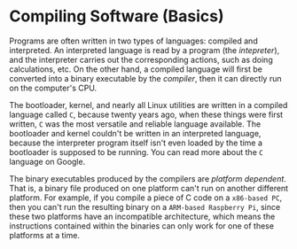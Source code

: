 # Compiling Software (Basics)

Programs are often written in two types of languages: compiled and
interpreted. An interpreted language is read by a program (the
_intepreter_), and the interpreter carries out the corresponding actions,
such as doing calculations, etc. On the other hand, a compiled language
will first be converted into a binary executable by the _compiler_, then
it can directly run on the computer's CPU.

The bootloader, kernel, and nearly all Linux utilities are written in a
compiled language called `C`, because twenty years ago, when these things
were first written, `C` was the most versatile and reliable language
available. The bootloader and kernel couldn't be written in an interpreted
language, because the interpreter program itself isn't even loaded by the
time a bootloader is supposed to be running. You can read more about the
`C` language on Google.

The binary executables produced by the compilers are _platform dependent_.
That is, a binary file produced on one platform can't run on another
different platform. For example, if you compile a piece of C code on a
`x86-based PC`, then you can't run the resulting binary on a
`ARM-based Raspberry Pi`, since these two platforms have an incompatible
architecture, which means the instructions contained within the binaries
can only work for one of these platforms at a time.

